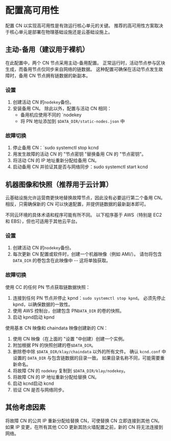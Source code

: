 # 配置高可用性

配置 CN 以实现高可用性是有效运行核心单元的关键。 推荐的高可用性方案取决于核心单元是部署在物理基础设施还是云基础设施上。

## 主动-备用（建议用于裸机）<a id="active-standby-recommended-for-bare-metal"></a>

在此配置中，两个 CN 节点采用主动-备用配置。 正常运行时，活动节点参与区块生成，而备用节点仅同步来自网络的链数据。 这种配置可确保在活动节点发生故障时，备用 CN 节点拥有链数据的新副本。

### 设置<a id="setup"></a>

1. 创建活动 CN 的`nodekey`备份。
2. 安装备用 CN。 除此以外，配置与活动 CN 相同：
   - 备用机应使用不同的 \`nodekey
   - 将 PN 地址添加到 `$DATA_DIR/static-nodes.json` 中

### 故障切换<a id="failover"></a>

1. 停止备用 CN：\`sudo systemctl stop kcnd
2. 用发生故障的活动 CN 的 "节点密钥 "替换备用 CN 的 "节点密钥"。
3. 将活动 CN 的 IP 地址重新分配给备用 CN。
4. 启动备用 CN 并验证其是否与网络同步：sudo systemctl start kcnd

## 机器图像和快照（推荐用于云计算）<a id="machine-image-snapshot-recommended-for-cloud"></a>

云基础设施允许运营商更快地替换故障节点，因此没有必要运行第二个备用 CN。 相反，只需确保新的 CN 可以快速配置，并提供链数据的最新副本即可。

不同云环境的具体术语和程序可能有所不同。 以下程序基于 AWS（特别是 EC2 和 EBS），但也可适用于其他云平台。

### 设置<a id="setup"></a>

1. 创建活动 CN 的`nodekey`备份。
2. 每次更新 CN 配置或软件时，创建一个机器映像（例如 AMI/）。 请勿将包含 `DATA_DIR` 的卷包含在此映像中 -- 这将单独获取。

### 故障切换<a id="failover"></a>

使用 CC 的任何 PN 节点获取链数据快照：

1. 连接到任何 PN 节点并停止 kpnd：`sudo systemctl stop kpnd`。 必须先停止 kpnd，以确保数据的一致性。
2. 使用 AWS 控制台，创建包含 PN`DATA_DIR` 的卷的快照。
3. 启动 kpnd启动 kpnd

使用基本 CN 映像和 chaindata 映像创建新的 CN：

1. 使用 CN 映像（在上面的 "设置 "中创建）创建一个实例。
2. 附加根据 PN 的快照创建的卷`$DATA_DIR`。
3. 删除卷中除 `$DATA_DIR/klay/chaindata` 以外的所有文件。 确认 `kcnd.conf` 中设置的 `DATA_DIR` 与包含链数据的目录一致。 如果目录名称不同，可能需要重新命名。
4. 将故障 CN 的 `nodekey` 复制到 `$DATA_DIR/klay/nodekey`。
5. 将故障 CN 的 IP 地址重新分配给替换 CN。
6. 启动 kcnd启动 kcnd
7. 验证 CN 是否与网络同步。

## 其他考虑因素<a id="additional-considerations"></a>

将故障 CN 的公共 IP 重新分配给替换 CN，可使替换 CN 立即连接到其他 CN。 如果 IP 变更，在所有其他 CCO 更新其防火墙配置之前，新的 CN 将无法连接到网络。
